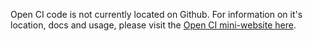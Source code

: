 Open CI code is not currently located on Github. For information on it's location, docs and usage, please visit the [Open CI mini-website here](https://www.trustedfirmware.org/projects/open-ci/).

